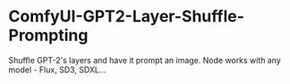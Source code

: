 # ComfyUI-GPT2-Layer-Shuffle-Prompting
Shuffle GPT-2's layers and have it prompt an image. Node works with any model - Flux, SD3, SDXL...
